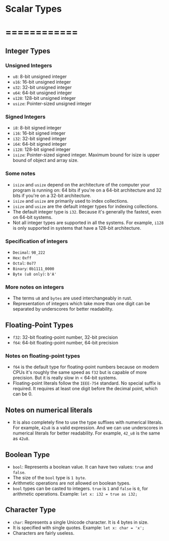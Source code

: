 # Scalar Types
# ============

## Integer Types
### Unsigned Integers
- `u8`: 8-bit unsigned integer
- `u16`: 16-bit unsigned integer
- `u32`: 32-bit unsigned integer
- `u64`: 64-bit unsigned integer
- `u128`: 128-bit unsigned integer
- `usize`: Pointer-sized unsigned integer

### Signed Integers
- `i8`: 8-bit signed integer
- `i16`: 16-bit signed integer
- `i32`: 32-bit signed integer
- `i64`: 64-bit signed integer
- `i128`: 128-bit signed integer
- `isize`: Pointer-sized signed integer. Maximum bound for isize is upper bound of object and array size.

### Some notes
- `isize` and `usize` depend on the architecture of the computer your program is running on: 64 bits if you're on a 64-bit architecture and 32 bits if you're on a 32-bit architecture.
- `isize` and `usize` are primarily used to index collections.
- `isize` and `usize` are the default integer types for indexing collections.
- The default integer type is `i32`. Because it's generally the fastest, even on 64-bit systems.
- Not all integer types are supported in all the systems. For example, `i128` is only supported in systems that have a 128-bit architecture.

### Specification of integers
- `Decimal`: `98_222`
- `Hex`: `0xff`
- `Octal`: `0o77`
- `Binary`: `0b1111_0000`
- `Byte (u8 only)`: `b'A'`

### More notes on integers
- The terms `u8` and `bytes` are used interchangeably in rust.
- Representation of integers which take more than one digit can be separated by underscores for better readability.

## Floating-Point Types
- `f32`: 32-bit floating-point number, 32-bit precision
- `f64`: 64-bit floating-point number, 64-bit precision

### Notes on floating-point types
- `f64` is the default type for floating-point numbers because on modern CPUs it's roughly the same speed as `f32` but is capable of more precision. But it is really slow in < 64-bit systems.
- Floating-point literals follow the `IEEE-754` standard. No special suffix is required. It requires at least one digit before the decimal point, which can be 0.

## Notes on numerical literals
- It is also completely fine to use the type suffixes with numerical literals. For example, `42u8` is a valid expression. And we can use underscores in numerical literals for better readability. For example, `42_u8` is the same as `42u8`.

## Boolean Type
- `bool`: Represents a boolean value. It can have two values: `true` and `false`.
- The size of the `bool` type is `1 byte`.
- Arithmetic operations are not allowed on boolean types.
- `bool` types can be casted to integers. `true` is `1` and `false` is `0`, for arithmetic operations. Example: `let x: i32 = true as i32;`


## Character Type
- `char`: Represents a single Unicode character. It is 4 bytes in size.
- It is specified with single quotes. Example: `let x: char = 'x';`
- Characters are fairly useless.
